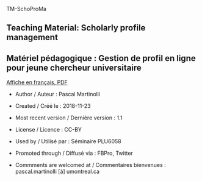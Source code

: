 TM-SchoProMa
## Teaching Material: Scholarly profile management 
## Matériel pédagogique : Gestion de profil en ligne pour jeune chercheur universitaire

[Affiche en français, PDF](https://github.com/pmartinolli/TM-SchoProMa/blob/master/TM-SchoProMa-v1.1.pdf)

* Author / Auteur : Pascal Martinolli

* Created / Créé le : 2018-11-23

* Most recent version / Dernière version : 1.1

* License / Licence : CC-BY

* Used by / Utilisé par  : Séminaire PLU6058

* Promoted through / Diffusé via : FBPro, Twitter

* Commments are welcomed at / Commentaires bienvenues : pascal.martinolli [à] umontreal.ca


